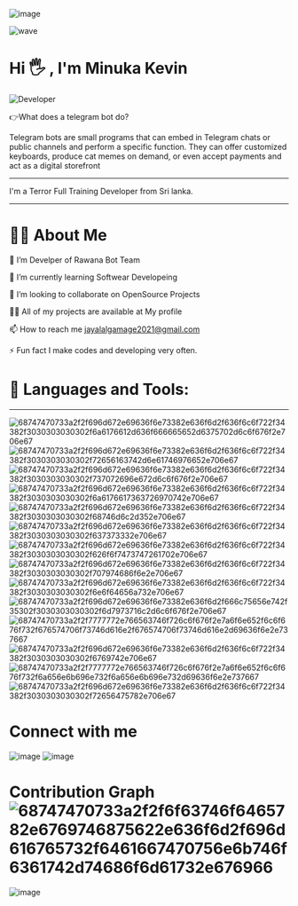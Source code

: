 ![image](https://user-images.githubusercontent.com/91322472/157907760-d1a4e439-8d51-46ae-85a6-336c3e33f90c.png)

![wave](https://user-images.githubusercontent.com/91322472/157908219-713179dd-be1d-43ae-ae91-295b8b045255.gif)

# Hi 🖐  , I'm Minuka Kevin

![Developer](https://user-images.githubusercontent.com/91322472/157911695-51c49b29-69ce-4de7-ae69-6a499e68509d.gif)

👉What does a telegram bot do?

Telegram bots are small programs that can embed in Telegram chats or public channels and perform a specific function. They can offer customized keyboards, produce cat memes on demand, or even accept payments and act as a digital storefront

_____________________________________________________________________________________________________________________________

I'm a Terror Full Training Developer from Sri lanka.

_____________________________________________________________________________________________________________________________

# 🙋‍♂️ About Me

🔭 I’m Develper of Rawana Bot Team

🌱 I’m currently learning Softwear Developeing

👯 I’m looking to collaborate on OpenSource Projects

👨‍💻 All of my projects are available at My profile

📫 How to reach me jayalalgamage2021@gmail.com

⚡ Fun fact I make codes and developing very often.

# 🚀 Languages and Tools:

___________________________________________________________________________________________________________________________

![68747470733a2f2f696d672e69636f6e73382e636f6d2f636f6c6f722f34382f3030303030302f6a6176612d636f666665652d6375702d6c6f676f2e706e67](https://user-images.githubusercontent.com/91322472/157909421-ceeea2bf-d4be-408a-8b36-78b6d1fca8ff.png)
![68747470733a2f2f696d672e69636f6e73382e636f6d2f636f6c6f722f34382f3030303030302f72656163742d6e61746976652e706e67](https://user-images.githubusercontent.com/91322472/157909494-f6a7e937-1d90-4551-9dd4-446487497db3.png)
![68747470733a2f2f696d672e69636f6e73382e636f6d2f636f6c6f722f34382f3030303030302f737072696e672d6c6f676f2e706e67](https://user-images.githubusercontent.com/91322472/157909505-e6d3824f-9643-44f0-ad5c-66f5cfaa90d3.png)
![68747470733a2f2f696d672e69636f6e73382e636f6d2f636f6c6f722f34382f3030303030302f6a6176617363726970742e706e67](https://user-images.githubusercontent.com/91322472/157909560-57cae9e9-b1c5-4213-82b1-82aa46987d9b.png)
![68747470733a2f2f696d672e69636f6e73382e636f6d2f636f6c6f722f34382f3030303030302f68746d6c2d352e706e67](https://user-images.githubusercontent.com/91322472/157909573-8689f68c-45a6-4873-b591-ec8147263839.png)
![68747470733a2f2f696d672e69636f6e73382e636f6d2f636f6c6f722f34382f3030303030302f637373332e706e67](https://user-images.githubusercontent.com/91322472/157909586-7585aa88-4483-4867-b3c4-ca1c0a8bb7fa.png)
![68747470733a2f2f696d672e69636f6e73382e636f6d2f636f6c6f722f34382f3030303030302f626f6f7473747261702e706e67](https://user-images.githubusercontent.com/91322472/157909597-3c9bf7d4-9160-4735-8a15-8446128788b9.png)
![68747470733a2f2f696d672e69636f6e73382e636f6d2f636f6c6f722f34382f3030303030302f707974686f6e2e706e67](https://user-images.githubusercontent.com/91322472/157909602-7cd87a7c-b625-473c-bdc5-8327f6af7508.png)
![68747470733a2f2f696d672e69636f6e73382e636f6d2f636f6c6f722f34382f3030303030302f6e6f64656a732e706e67](https://user-images.githubusercontent.com/91322472/157909621-e8e4a8a5-f50b-4bd2-9f11-b9bfdc7e40b5.png)
![68747470733a2f2f696d672e69636f6e73382e636f6d2f666c75656e742f35302f3030303030302f6d7973716c2d6c6f676f2e706e67](https://user-images.githubusercontent.com/91322472/157909631-c2e03954-188e-4b84-b56c-07f7bc1a9c58.png)
![68747470733a2f2f7777772e766563746f726c6f676f2e7a6f6e652f6c6f676f732f676574706f73746d616e2f676574706f73746d616e2d69636f6e2e737667](https://user-images.githubusercontent.com/91322472/157909717-f3322f3d-0218-4a47-8011-ead71cfb2c61.svg)
![68747470733a2f2f696d672e69636f6e73382e636f6d2f636f6c6f722f34382f3030303030302f6769742e706e67](https://user-images.githubusercontent.com/91322472/157909724-f7e2920b-4c2b-4803-8980-d8ba0f51cb9a.png)
![68747470733a2f2f7777772e766563746f726c6f676f2e7a6f6e652f6c6f676f732f6a656e6b696e732f6a656e6b696e732d69636f6e2e737667](https://user-images.githubusercontent.com/91322472/157909744-d73210c0-1e85-4817-a811-d8161bef78e1.svg)
![68747470733a2f2f696d672e69636f6e73382e636f6d2f636f6c6f722f34382f3030303030302f72656475782e706e67](https://user-images.githubusercontent.com/91322472/157909755-dd1d2e3c-8973-42ed-af69-5e56ebb686e4.png)




# Connect with me

![image](https://user-images.githubusercontent.com/91322472/157911218-ae5bc8ba-5539-4d95-b8e1-a03230d2328f.png)
![image](https://user-images.githubusercontent.com/91322472/157911322-0b659a52-7fd8-41ab-938f-9c5546afd41c.png)

# Contribution Graph![68747470733a2f2f6f63746f6465782e6769746875622e636f6d2f696d616765732f6461667470756e6b746f6361742d74686f6d61732e676966](https://user-images.githubusercontent.com/91322472/157997370-89c25c37-92b4-4447-95e7-6e193df090e6.gif)

![image](https://user-images.githubusercontent.com/91322472/157997356-3dadccac-a733-4fba-89e7-893104e064ae.png)







